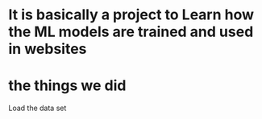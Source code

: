 # It is basically a project to Learn how the ML models are trained and used in websites 

# the things we did 

Load the data set 

